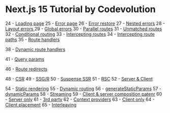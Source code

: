 # Next.js 15 Tutorial  by Codevolution

24 - [Loading page](https://www.youtube.com/watch?v=0OVg4ikUaz0)
25 - [Error page](https://www.youtube.com/watch?v=fWV5WPSbgdg) 
26 - [Error restore](https://www.youtube.com/watch?v=15beQR0DFMQ)
27 - [Nested errors](https://www.youtube.com/watch?v=ZPpNu0ybNZM)
28 - [Layout errors ](https://www.youtube.com/watch?v=-OAVelXX5sE)
29 - [Global errors](https://www.youtube.com/watch?v=ywUDMEVR3Mg)
30 - [Parallel routes](https://www.youtube.com/watch?v=697kNwfU-4M)
31 - [Unmatched routes](https://www.youtube.com/watch?v=N2Hjwj5ibjQ)
32 - [Conditional routing](https://www.youtube.com/watch?v=P-_P3J11_bE)
33 - [Intercepting routes](https://www.youtube.com/watch?v=FTiwIVxWC00)
34 - [Intercepting route paths](https://www.youtube.com/watch?v=U6aRqv7rzQ8)
35 - [Route handlers](https://www.youtube.com/watch?v=27Uj6BeIDV0)

38 - [Dynamic route handlers](https://www.youtube.com/watch?v=EBkKNzJURJM)

41 - [Query params](https://www.youtube.com/watch?v=LvRLbeBYkuo)

46 - [Route redirects](https://www.youtube.com/watch?v=L0iIzarEQ6Q)


48 - [CSR](https://www.youtube.com/watch?v=-FIUWaYXmTU) 
49 - [SSG/R](https://www.youtube.com/watch?v=R8ZwbehCGP0)
50 - [Suspense SSR](https://www.youtube.com/watch?v=cwjsoOZVK34)
51 - [RSC](https://www.youtube.com/watch?v=Nnr6w8vamUo)
52 - [Server & Client](https://www.youtube.com/watch?v=dMCSiA5gzkU)

54 - [Static rendering](https://www.youtube.com/watch?v=O6VFEwHujW0)
55 - [Dynamic routing](https://www.youtube.com/watch?v=Zmi8Ad8TBYY)
56 - [generateStaticParams](https://www.youtube.com/watch?v=09aGB_Q6cqE)
57 - [dynamicParams](https://www.youtube.com/watch?v=oEF3dyNgmcs)
58 - [Streaming](https://www.youtube.com/watch?v=oSf1gUDGJOA)
59 - [Client & server composition patenr](https://www.youtube.com/watch?v=HQcxPCDwTuE)
60 - [Server only](https://www.youtube.com/watch?v=BmcGheLzzT0) 
61 - [3rd party](https://www.youtube.com/watch?v=FJvUhHiihIQ)
62 - [Context providers](https://www.youtube.com/watch?v=ebOgXUPG3_k) 
63 - [Client only](https://www.youtube.com/watch?v=zVRVMTTVHes)
64 - [Client placement](https://www.youtube.com/watch?v=yJNuVay1SHw)
65 - [Interleaving](https://www.youtube.com/watch?v=PM_STAq4MSg)
